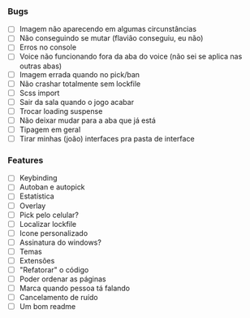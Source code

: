 ### Bugs

- [ ] Imagem não aparecendo em algumas circunstâncias
- [ ] Não conseguindo se mutar (flavião conseguiu, eu não)
- [ ] Erros no console
- [ ] Voice não funcionando fora da aba do voice (não sei se aplica nas outras abas)
- [ ] Imagem errada quando no pick/ban
- [ ] Não crashar totalmente sem lockfile
- [ ] Scss import
- [ ] Sair da sala quando o jogo acabar
- [ ] Trocar loading suspense
- [ ] Não deixar mudar para a aba que já está
- [ ] Tipagem em geral
- [ ] Tirar minhas (joão) interfaces pra pasta de interface

### Features

- [ ] Keybinding
- [ ] Autoban e autopick 
- [ ] Estatística
- [ ] Overlay
- [ ] Pick pelo celular?
- [ ] Localizar lockfile
- [ ] Icone personalizado
- [ ] Assinatura do windows?
- [ ] Temas
- [ ] Extensões
- [ ] "Refatorar" o código
- [ ] Poder ordenar as páginas
- [ ] Marca quando pessoa tá falando
- [ ] Cancelamento de ruído
- [ ] Um bom readme